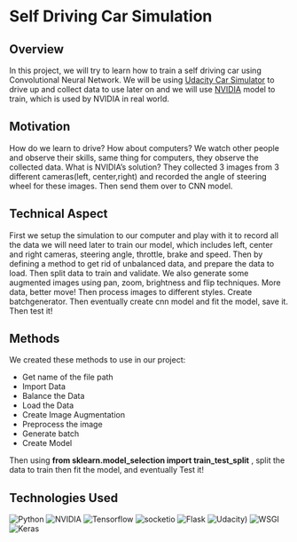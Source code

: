  # Self Driving Car Simulation

## Overview

In this project, we will try to learn how to train a self driving car using Convolutional Neural Network. We will be using [Udacity Car Simulator](https://github.com/udacity/self-driving-car-sim) to drive up and collect data to use later on and we will use [NVIDIA](https://developer.nvidia.com/blog/deep-learning-self-driving-cars/) model to train, which is used by NVIDIA in real world. 

## Motivation
How do we learn to drive? How about computers? We watch other people and observe their skills, same thing for computers, they observe the collected data. What is NVIDIA’s solution? They collected 3 images from 3 different cameras(left, center,right) and recorded the angle of steering wheel for these images. Then send them over to CNN model.

## Technical Aspect
First we setup the simulation to our computer and play with it to record all the data we will need later to train our model, which includes left, center and right cameras, steering angle, throttle, brake and speed. Then by defining a method to get rid of unbalanced data, and prepare the data to load. Then split data to train and validate. We also generate some augmented images using pan, zoom, brightness and flip techniques. More data, better move! Then process images to different styles. Create batchgenerator. Then eventually create cnn model and fit the model, save it.  Then test it! 

## Methods

We created these methods to use in our project:
- Get name of the file path
- Import Data
- Balance the Data
- Load the Data
- Create Image Augmentation
- Preprocess the image 
- Generate batch
- Create Model

Then using **from sklearn.model_selection import train_test_split** , split the data to train then fit the model, and eventually Test it! 

## Technologies Used
![Python](https://www.python.org/static/img/python-logo@2x.png)
![NVIDIA](https://encrypted-tbn0.gstatic.com/images?q=tbn%3AANd9GcSmtUrRp4uhS7G7qFE6ki5Z_Nj_JOMSUTs_yg&usqp=CAU)
![Tensorflow](https://www.gstatic.com/devrel-devsite/prod/v4d5d232859440be8edf63a1095b80ebe5c19605e99f3b348a30c4b0140c2eb88/tensorflow/images/lockup.svg)
![socketio](https://upload.wikimedia.org/wikipedia/commons/thumb/9/96/Socket-io.svg/330px-Socket-io.svg.png)
![Flask](https://flask.palletsprojects.com/en/1.1.x/_images/flask-logo.png)
![Udacity](https://miro.medium.com/proxy/1*Tk8bK5S0TsvfRo4gBFe0Lw.png))
![WSGI](https://encrypted-tbn0.gstatic.com/images?q=tbn%3AANd9GcTcJlaQnfiLOBTwanSbzbRJx5wKxV4ZQYWv-g&usqp=CAU)
![Keras](https://keras.io/img/logo-small.png)